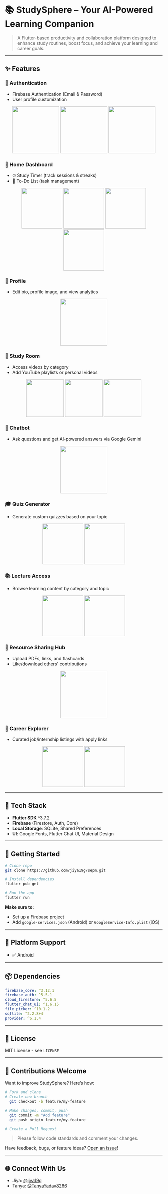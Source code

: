 # 📚 StudySphere – Your AI-Powered Learning Companion

> A Flutter-based productivity and collaboration platform designed to enhance study routines, boost focus, and achieve your learning and career goals.

---

## ✨ Features

### 🔑 Authentication
- Firebase Authentication (Email & Password)
- User profile customization

<div align="center">
  <img src="https://github.com/user-attachments/assets/b282a57d-64d2-4645-8355-cff7e89d8d96" width="150"/>
  <img src="https://github.com/user-attachments/assets/10da021f-1c01-44dc-a365-4341204c4729" width="150"/>
  <img src="https://github.com/user-attachments/assets/964561cc-b7de-43bd-a684-170713035026" width="150"/>
</div>

### 🔹 Home Dashboard
- ⏱ Study Timer (track sessions & streaks)
- 📅 To-Do List (task management)

<div align="center">
  <img src="https://github.com/user-attachments/assets/d2edb30e-5cba-44da-a041-287e86aa7d3e" width="130"/>
  <img src="https://github.com/user-attachments/assets/f648f6a6-e5ba-4200-ac7d-66bbd5b7667e" width="130"/>
  <img src="https://github.com/user-attachments/assets/a1c168b0-4140-41e8-b3c4-0a4b529a83f8" width="130"/>
  <img src="https://github.com/user-attachments/assets/9786b578-31b0-47e8-9691-637c3b8b31b4" width="130"/>
</div>

### 👤 Profile
- Edit bio, profile image, and view analytics

<div align="center">
  <img src="https://github.com/user-attachments/assets/e5255e3d-5031-4364-b01a-f8e97754f7eb" width="150"/>
</div>

### 🏫 Study Room
- Access videos by category
- Add YouTube playlists or personal videos

<div align="center">
  <img src="https://github.com/user-attachments/assets/6885fb49-3c54-4a1f-ac95-c6ef4182d9af" width="120"/>
  <img src="https://github.com/user-attachments/assets/12f8fb96-db3a-4635-b578-75b86abf412a" width="120"/>
  <img src="https://github.com/user-attachments/assets/35f86b23-ec5e-4ca0-bdc9-8397e379f41a" width="120"/>
</div>

### 🤖 Chatbot
- Ask questions and get AI-powered answers via Google Gemini

<div align="center">
  <img src="https://github.com/user-attachments/assets/10d75aee-4e64-4d42-8fb0-264a9d672487" width="150"/>
</div>

### 🎓 Quiz Generator
- Generate custom quizzes based on your topic

<div align="center">
  <img src="https://github.com/user-attachments/assets/a256545d-e4f2-4650-9009-1a851f9fb955" width="130"/>
  <img src="https://github.com/user-attachments/assets/11f5d2f8-0226-4a90-844e-e242b18939ae" width="130"/>
</div>

### 📚 Lecture Access
- Browse learning content by category and topic

<div align="center">
  <img src="https://github.com/user-attachments/assets/435d866f-241a-44b6-a596-5ef69aee0317" width="130"/>
  <img src="https://github.com/user-attachments/assets/7eaaa0b2-58d1-4474-a636-9500dfbc99a4" width="130"/>
</div>

### 📂 Resource Sharing Hub
- Upload PDFs, links, and flashcards
- Like/download others' contributions

<div align="center">
  <img src="https://github.com/user-attachments/assets/d80f6b10-6f7b-450c-a52a-eef2c97583e1" width="150"/>
</div>

### 🌟 Career Explorer
- Curated job/internship listings with apply links

<div align="center">
  <img src="https://github.com/user-attachments/assets/1740525d-0a3f-49f0-bf6b-00f8d07721a0" width="130"/>
  <img src="https://github.com/user-attachments/assets/6a0fb4d9-c8f2-4cfd-a5ae-45a9f98a7f96" width="130"/>
</div>

---

## 🔧 Tech Stack

- **Flutter SDK** ^3.7.2
- **Firebase** (Firestore, Auth, Core)
- **Local Storage**: SQLite, Shared Preferences
- **UI**: Google Fonts, Flutter Chat UI, Material Design

---

## 🚀 Getting Started

```bash
# Clone repo
git clone https://github.com/jiya19g/sepm.git

# Install dependencies
flutter pub get

# Run the app
flutter run
```

**Make sure to:**
- Set up a Firebase project
- Add `google-services.json` (Android) or `GoogleService-Info.plist` (iOS)

---

## 📲 Platform Support
- ✅ Android

---

## 📦 Dependencies

```yaml
firebase_core: ^3.12.1
firebase_auth: ^5.5.1
cloud_firestore: ^5.6.5
flutter_chat_ui: ^1.6.15
file_picker: ^10.1.2
sqflite: ^2.2.8+4
provider: ^6.1.4
```

---

## 📄 License
MIT License - see `LICENSE`

---

## 🤝 Contributions Welcome

Want to improve StudySphere? Here’s how:

```bash
# Fork and clone
# Create new branch
  git checkout -b feature/my-feature

# Make changes, commit, push
  git commit -m "Add feature"
  git push origin feature/my-feature

# Create a Pull Request
```

> Please follow code standards and comment your changes.

Have feedback, bugs, or feature ideas? [Open an issue](https://github.com/jiya19g/sepm/issues)!

---

## 🌐 Connect With Us
- Jiya: [@jiya19g](https://github.com/jiya19g)
- Tanya: [@TanyaYadav8266](https://github.com/TanyaYadav8266)
